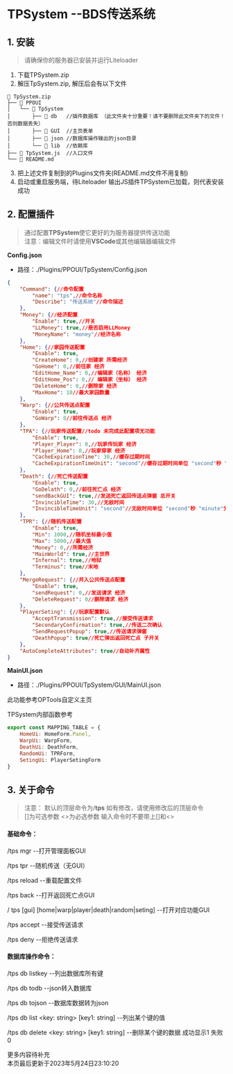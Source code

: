 # TPSystem --BDS传送系统

## 1. 安装
> 请确保你的服务器已安装并运行Liteloader   

1. 下载TPSystem.zip
2. 解压TpSystem.zip, 解压后会有以下文件  

```file
📁 TpSystem.zip
├── 📁 PPOUI 
│   └── 📁 TpSystem
│       ├── 📁 db   //插件数据库 （此文件夹十分重要！请不要删除此文件夹下的文件！否则数据丢失）
│       ├── 📁 GUI  //主页表单
│       ├── 📁 json //数据库操作输出的json目录
│       └── 📁 lib  //依赖库
├── 📄 TpSystem.js  //入口文件
└── 📄 README.md
```

3. 把上述文件复制到的Plugins文件夹(README.md文件不用复制)  
4. 启动或重启服务端，待Liteloader 输出JS插件TPSystem已加载，则代表安装成功    

## 2. 配置插件   

> 通过配置**TPSystem**使它更好的为服务器提供传送功能    
> 注意：编辑文件时请使用**VSCode**或其他编辑器编辑文件

**Config.json**
- 路径：./Plugins/PPOUI/TpSystem/Config.json  

```json
{
    "Command": {//命令配置
        "name": "tps",//命令名称
        "Describe": "传送系统"//命令描述
    },
    "Money": {//经济配置
        "Enable": true,//开关
        "LLMoney": true,//是否启用LLMoney
        "MoneyName": "money"//经济名称
    },
    "Home": {//家园传送配置
        "Enable": true,
        "CreateHome": 0,//创建家 所需经济
        "GoHome": 0,//前往家 经济
        "EditHome_Name": 0,//编辑家（名称） 经济
        "EditHome_Pos": 0,// 编辑家（坐标） 经济
        "DeleteHome": 0,//删除家 经济
        "MaxHome": 10//最大家园数量
    },
    "Warp": {//公共传送点配置
        "Enable": true,
        "GoWarp": 0//前往传送点 经济
    },
    "TPA": {//玩家传送配置//todo 未完成此配置项无功能
        "Enable": true,
        "Player_Player": 0,//玩家传玩家 经济
        "Player_Home": 0,//玩家穿家 经济
        "CacheExpirationTime": 30,//缓存过期时间
        "CacheExpirationTimeUnit": "second"//缓存过期时间单位 "second"秒 "minute"分钟
    },
    "Death": {//死亡传送配置
        "Enable": true,
        "GoDelath": 0,//前往死亡点 经济
        "sendBackGUI": true,//发送死亡返回传送点弹窗 总开关
        "InvincibleTime": 30,//无敌时间 
        "InvincibleTimeUnit": "second"//无敌时间单位 "second"秒 "minute"分钟
    },
    "TPR": {//随机传送配置
        "Enable": true,
        "Min": 1000,//随机坐标最小值
        "Max": 5000,//最大值
        "Money": 0,//所需经济
        "MainWorld": true,//主世界
        "Infernal": true,//地狱
        "Terminus": true//末地
    },
    "MergeRequest": {//并入公共传送点配置
        "Enable": true,
        "sendRequest": 0,//发送请求 经济
        "DeleteRequest": 0//删除请求 经济
    },
    "PlayerSeting": {//玩家配置默认
        "AcceptTransmission": true,//接受传送请求
        "SecondaryConfirmation": true,//传送二次确认
        "SendRequestPopup": true,//传送请求弹窗
        "DeathPopup": true//死亡弹出返回死亡点 子开关
    },
    "AutoCompleteAttributes": true//自动补齐属性
}
```

**MainUI.json**
- 路径：./Plugins/PPOUI/TpSystem/GUI/MainUI.json

此功能参考OPTools自定义主页

TPSystem内部函数参考
```js
export const MAPPING_TABLE = {
    HomeUi: HomeForm.Panel,
    WarpUi: WarpForm,
    DeathUi: DeathForm,
    RandomUi: TPRForm,
    SetingUi: PlayerSetingForm
}
```

## 3. 关于命令
> 注意： 默认的顶层命令为/**tps** 如有修改，请使用修改后的顶层命令   
> []为可选参数  <>为必选参数   输入命令时不要带上[]和<>   
#### 基础命令：
/tps mgr        --打开管理面板GUI

/tps tpr     --随机传送（无GUI）

/tps reload     --重载配置文件

/tps back       --打开返回死亡点GUI

/ tps [gui] [home|warp|player|death|random|seting]      --打开对应功能GUI

/tps accept     --接受传送请求

/tps deny       --拒绝传送请求

#### 数据库操作命令：

/tps db listkey    --列出数据库所有键

/tps db todb       --json转入数据库

/tps db tojson     --数据库数据转为json

/tps db list <key: string> [key1: string]       --列出某个键的值

/tps db delete <key: string> [key1: string]     --删除某个键的数据   成功显示1  失败0



更多内容待补充   
本页最后更新于2023年5月24日23:10:20